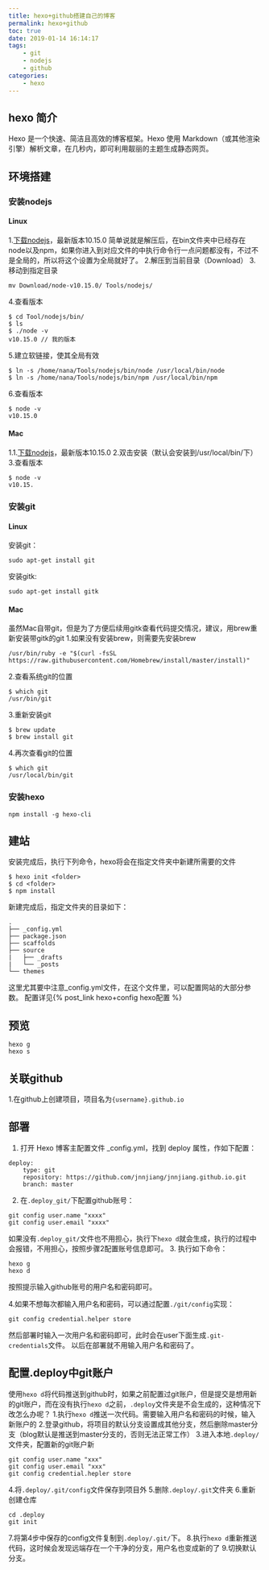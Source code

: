 ```yaml
---
title: hexo+github搭建自己的博客
permalink: hexo+github
toc: true
date: 2019-01-14 16:14:17
tags:
    - git
    - nodejs
    - github
categories:
    - hexo
---
```


## hexo 简介
Hexo 是一个快速、简洁且高效的博客框架。Hexo 使用 Markdown（或其他渲染引擎）解析文章，在几秒内，即可利用靓丽的主题生成静态网页。
## 环境搭建
### 安装nodejs
#### Linux
1.[下载nodejs](https://nodejs.org/en/)，最新版本10.15.0
简单说就是解压后，在bin文件夹中已经存在node以及npm，如果你进入到对应文件的中执行命令行一点问题都没有，不过不是全局的，所以将这个设置为全局就好了。
2.解压到当前目录（Download）
3.移动到指定目录
```
mv Download/node-v10.15.0/ Tools/nodejs/
```
4.查看版本
```
$ cd Tool/nodejs/bin/
$ ls
$ ./node -v
v10.15.0 // 我的版本
```
5.建立软链接，使其全局有效
```
$ ln -s /home/nana/Tools/nodejs/bin/node /usr/local/bin/node
$ ln -s /home/nana/Tools/nodejs/bin/npm /usr/local/bin/npm
```
6.查看版本
```
$ node -v
v10.15.0
```
#### Mac
1.1.[下载nodejs](https://nodejs.org/en/)，最新版本10.15.0
2.双击安装（默认会安装到/usr/local/bin/下）
3.查看版本
```
$ node -v
v10.15.
```
### 安装git
#### Linux
安装git：
```
sudo apt-get install git
```
安装gitk:
```
sudo apt-get install gitk
```
#### Mac
虽然Mac自带git，但是为了方便后续用gitk查看代码提交情况，建议，用brew重新安装带gitk的git
1.如果没有安装brew，则需要先安装brew
```
/usr/bin/ruby -e "$(curl -fsSL https://raw.githubusercontent.com/Homebrew/install/master/install)"
```
2.查看系统git的位置
```
$ which git
/usr/bin/git
```
3.重新安装git
```
$ brew update
$ brew install git
```
4.再次查看git的位置
```
$ which git
/usr/local/bin/git
```
### 安装hexo
```
npm install -g hexo-cli
```

## 建站

安装完成后，执行下列命令，hexo将会在指定文件夹中新建所需要的文件
```
$ hexo init <folder>
$ cd <folder>
$ npm install
```
新建完成后，指定文件夹的目录如下：
```
.
├── _config.yml
├── package.json
├── scaffolds
├── source
|   ├── _drafts
|   └── _posts
└── themes
```
这里尤其要中注意_config.yml文件，在这个文件里，可以配置网站的大部分参数。
配置详见{% post_link hexo+config hexo配置 %}

## 预览
```
hexo g
hexo s
```
## 关联github
1.在github上创建项目，项目名为`{username}.github.io`

## 部署
1. 打开 Hexo 博客主配置文件 _config.yml，找到 deploy 属性，作如下配置：
```
deploy:
    type: git
    repository: https://github.com/jnnjiang/jnnjiang.github.io.git
    branch: master
```

2. 在`.deploy_git/`下配置github账号：
```
git config user.name "xxxx"
git config user.email "xxxx"
```

如果没有`.deploy_git/`文件也不用担心，执行下`hexo d`就会生成，执行的过程中会报错，不用担心，按照步骤2配置账号信息即可。
3. 执行如下命令：
```
hexo g
hexo d
```
按照提示输入github账号的用户名和密码即可。

4.如果不想每次都输入用户名和密码，可以通过配置`./git/config`实现：
```
git config credential.helper store
```
然后部署时输入一次用户名和密码即可，此时会在user下面生成`.git-credentials`文件。
以后在部署就不用输入用户名和密码了。


## 配置.deploy中git账户
使用`hexo d`将代码推送到github时，如果之前配置过git账户，但是提交是想用新的git账户，而在没有执行`hexo d`之前，`.deploy`文件夹是不会生成的，这种情况下改怎么办呢？
1.执行`hexo d`推送一次代码。需要输入用户名和密码的时候，输入新账户的
2.登录github，将项目的默认分支设置成其他分支，然后删除master分支（blog默认是推送到master分支的，否则无法正常工作）
3.进入本地`.deploy/` 文件夹，配置新的git账户新
```
git config user.name "xxx"
git config user.email "xxx"
git config credential.hepler store
```
4.将`.deploy/.git/config`文件保存到项目外
5.删除`.deploy/.git`文件夹
6.重新创建仓库
```
cd .deploy
git init
```
7.将第4步中保存的config文件复制到`.deploy/.git/`下。
8.执行`hexo d`重新推送代码，这时候会发现远端存在一个干净的分支，用户名也变成新的了
9.切换默认分支。
